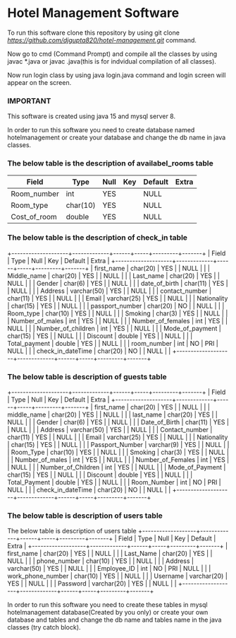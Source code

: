 # Hotel Management Software

To run this software clone this repository by using git clone *https://github.com/djgupta820/hotel-management.git* command.

Now go to cmd (Command Prompt) and compile all the classes by using javac \*.java or javac <filename>.java(this is for indvidual compilation of all classes).

Now run login class by using java login.java command and login screen will appear on the screen.

### IMPORTANT

This software is created using java 15 and mysql server 8.

In order to run this software you need to create database named hotelmanagement or create your database and change the db name in java classes.

### The below table is the description of availabel_rooms table
| Field        | Type     | Null | Key | Default | Extra |
|--------------|----------|------|-----|---------|-------|
| Room_number  | int      | YES  |     | NULL    |       |
| Room_type    | char(10) | YES  |     | NULL    |       |
| Cost_of_room | double   | YES  |     | NULL    |       |


### The below table is the description of check_in table
+--------------------+-------------+------+-----+---------+-------+
| Field              | Type        | Null | Key | Default | Extra |
+--------------------+-------------+------+-----+---------+-------+
| first_name         | char(20)    | YES  |     | NULL    |       |
| Middle_name        | char(20)    | YES  |     | NULL    |       |
| Last_name          | char(20)    | YES  |     | NULL    |       |
| Gender             | char(6)     | YES  |     | NULL    |       |
| date_of_birth      | char(11)    | YES  |     | NULL    |       |
| Address            | varchar(50) | YES  |     | NULL    |       |
| contact_number     | char(11)    | YES  |     | NULL    |       |
| Email              | varchar(25) | YES  |     | NULL    |       |
| Nationality        | char(15)    | YES  |     | NULL    |       |
| passport_number    | char(20)    | NO   |     | NULL    |       |
| Room_type          | char(10)    | YES  |     | NULL    |       |
| Smoking            | char(3)     | YES  |     | NULL    |       |
| Number_of_males    | int         | YES  |     | NULL    |       |
| Number_of_females  | int         | YES  |     | NULL    |       |
| Number_of_children | int         | YES  |     | NULL    |       |
| Mode_of_payment    | char(15)    | YES  |     | NULL    |       |
| Discount           | double      | YES  |     | NULL    |       |
| Total_payment      | double      | YES  |     | NULL    |       |
| room_number        | int         | NO   | PRI | NULL    |       |
| check_in_dateTime  | char(20)    | NO   |     | NULL    |       |
+--------------------+-------------+------+-----+---------+-------+

### The below table is description of guests table
+--------------------+-------------+------+-----+---------+-------+
| Field              | Type        | Null | Key | Default | Extra |
+--------------------+-------------+------+-----+---------+-------+
| first_name         | char(20)    | YES  |     | NULL    |       |
| middle_name        | char(20)    | YES  |     | NULL    |       |
| last_name          | char(20)    | YES  |     | NULL    |       |
| Gender             | char(6)     | YES  |     | NULL    |       |
| Date_of_Birth      | char(11)    | YES  |     | NULL    |       |
| Address            | varchar(50) | YES  |     | NULL    |       |
| Contact_number     | char(11)    | YES  |     | NULL    |       |
| Email              | varchar(25) | YES  |     | NULL    |       |
| Nationality        | char(15)    | YES  |     | NULL    |       |
| Passport_Number    | varchar(9)  | YES  |     | NULL    |       |
| Room_Type          | char(10)    | YES  |     | NULL    |       |
| Smoking            | char(3)     | YES  |     | NULL    |       |
| Number_of_males    | int         | YES  |     | NULL    |       |
| Number_of_Females  | int         | YES  |     | NULL    |       |
| Number_of_Children | int         | YES  |     | NULL    |       |
| Mode_of_Payment    | char(15)    | YES  |     | NULL    |       |
| Discount           | double      | YES  |     | NULL    |       |
| Total_Payment      | double      | YES  |     | NULL    |       |
| Room_Number        | int         | NO   | PRI | NULL    |       |
| check_in_dateTime  | char(20)    | NO   |     | NULL    |       |
+--------------------+-------------+------+-----+---------+-------+

### The below table is description of users table
The below table is description of users table
+-------------------+-------------+------+-----+---------+-------+
| Field             | Type        | Null | Key | Default | Extra |
+-------------------+-------------+------+-----+---------+-------+
| first_name        | char(20)    | YES  |     | NULL    |       |
| Last_Name         | char(20)    | YES  |     | NULL    |       |
| phone_number      | char(10)    | YES  |     | NULL    |       |
| Address           | varchar(50) | YES  |     | NULL    |       |
| Employee_ID       | int         | NO   | PRI | NULL    |       |
| work_phone_number | char(10)    | YES  |     | NULL    |       |
| Username          | varchar(20) | YES  |     | NULL    |       |
| Password          | varchar(20) | YES  |     | NULL    |       |
+-------------------+-------------+------+-----+---------+-------+

In order to run this software you need to create these tables in mysql
hotelmanagement database(Created by you only) or create your own database
and tables and change the db name and tables name in the java classes (try catch block).
